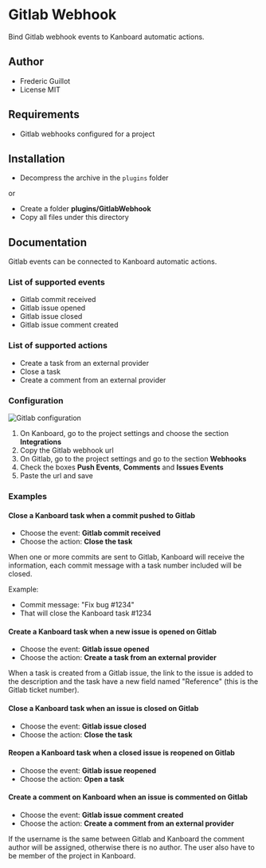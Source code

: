 Gitlab Webhook
===============

Bind Gitlab webhook events to Kanboard automatic actions.

Author
------

- Frederic Guillot
- License MIT

Requirements
------------

- Gitlab webhooks configured for a project

Installation
------------

- Decompress the archive in the `plugins` folder

or

- Create a folder **plugins/GitlabWebhook**
- Copy all files under this directory

Documentation
-------------

Gitlab events can be connected to Kanboard automatic actions.

### List of supported events

- Gitlab commit received
- Gitlab issue opened
- Gitlab issue closed
- Gitlab issue comment created

### List of supported actions

- Create a task from an external provider
- Close a task
- Create a comment from an external provider

### Configuration

![Gitlab configuration](http://kanboard.net/screenshots/documentation/gitlab-webhooks.png)

1. On Kanboard, go to the project settings and choose the section **Integrations**
2. Copy the Gitlab webhook url
3. On Gitlab, go to the project settings and go to the section **Webhooks**
4. Check the boxes **Push Events**, **Comments** and **Issues Events**
5. Paste the url and save

### Examples

#### Close a Kanboard task when a commit pushed to Gitlab

- Choose the event: **Gitlab commit received**
- Choose the action: **Close the task**

When one or more commits are sent to Gitlab, Kanboard will receive the information, each commit message with a task number included will be closed.

Example:

- Commit message: "Fix bug #1234"
- That will close the Kanboard task #1234

#### Create a Kanboard task when a new issue is opened on Gitlab

- Choose the event: **Gitlab issue opened**
- Choose the action: **Create a task from an external provider**

When a task is created from a Gitlab issue, the link to the issue is added to the description and the task have a new field named "Reference" (this is the Gitlab ticket number).

#### Close a Kanboard task when an issue is closed on Gitlab

- Choose the event: **Gitlab issue closed**
- Choose the action: **Close the task**

#### Reopen a Kanboard task when a closed issue is reopened on Gitlab

- Choose the event: **Gitlab issue reopened**
- Choose the action: **Open a task**

#### Create a comment on Kanboard when an issue is commented on Gitlab

- Choose the event: **Gitlab issue comment created**
- Choose the action: **Create a comment from an external provider**

If the username is the same between Gitlab and Kanboard the comment author will be assigned, otherwise there is no author.
The user also have to be member of the project in Kanboard.
